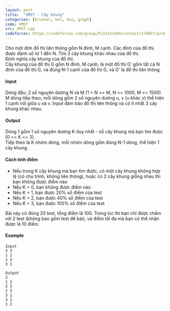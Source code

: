 ```yaml
---
layout: post
title:  "VMST - Cây khung"
categories: [kruskal, mst, dsu, graph]
code: VMST
src: VMST.cpp
codeforces: https://codeforces.com/group/FLVn1Sc504/contest/274857/problem/M
---
```



Cho một đơn đồ thị liên thông gồm N đỉnh, M cạnh. Các đỉnh của đồ thị được đánh số từ 1 đến N. Tìm 3 cây khung khác nhau của đồ thị.  
Định nghĩa cây khung của đồ thị:  
Cây khung của đồ thị G gồm N đỉnh, M cạnh, là một đồ thị G’ gồm tất cả N đỉnh của đồ thị G, và đúng N-1 cạnh của đồ thị G, và G’ là đồ thị liên thông.

#### Input

Dòng đầu: 2 số nguyên dương N và M (1 < N <= M, N <= 1000, M <= 1500)  
M dòng tiếp theo, mỗi dòng gồm 2 số nguyên dương u, v (u khác v) thể hiện 1 cạnh nối giữa u và v. Input đảm bảo đồ thị liên thông và có ít nhất 3 cây khung khác nhau.

#### Output

Dòng 1 gồm 1 số nguyên dương K duy nhất - số cây khung mà bạn tìm được (0 <= K <= 3).  
Tiếp theo là K nhóm dòng, mỗi nhóm dòng gồm đúng N-1 dòng, thể hiện 1 cây khung.

#### Cách tính điểm

*   Nếu trong K cây khung mà bạn tìm được, có một cây khung không hợp lệ (có chu trình, không liên thông), hoặc có 2 cây khung giống nhau thì bạn không được điểm nào
*   Nếu K = 0, bạn không được điểm nào
*   Nếu K = 1, bạn được 20% số điểm của test
*   Nếu K = 2, bạn được 40% số điểm của test
*   Nếu K = 3, bạn được 100% số điểm của test

Bài này có đúng 20 test, tổng điểm là 100. Trong lúc thi bạn chỉ được chấm với 2 test (không bao gồm test đề bài), và điểm tối đa mà bạn có thể nhận được là 10 điểm.

#### Example

```
Input
3 3
1 2
2 3
3 1

Output
3
1 2
2 3
2 3
3 1
3 1
1 2
```

<!--more-->


